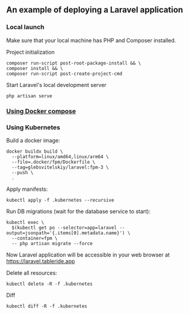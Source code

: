 ## An example of deploying a Laravel application

### Local launch
Make sure that your local machine has PHP and Composer installed.

Project initialization
```shell
composer run-script post-root-package-install && \
composer install && \
composer run-script post-create-project-cmd
```
Start Laravel's local development server
```shell
php artisan serve
```

### [Using Docker compose](.docker/README.md)

### Using Kubernetes
Build a docker image:
```shell
docker buildx build \
  --platform=linux/amd64,linux/arm64 \
  --file=.docker/fpm/Dockerfile \
  --tag=glebsvitelskiy/laravel:fpm-3 \
  --push \
  .
```
Apply manifests:
```shell
kubectl apply -f .kubernetes --recursive
```
Run DB migrations (wait for the database service to start):
```shell
kubectl exec \
  $(kubectl get po --selector=app=laravel --output=jsonpath='{.items[0].metadata.name}') \
  --container=fpm \
  -- php artisan migrate --force
```

Now Laravel application will be accessible in your web browser at https://laravel.tableride.app

Delete all resources:
```shell
kubectl delete -R -f .kubernetes
```
Diff
```shell
kubectl diff -R -f .kubernetes
```

